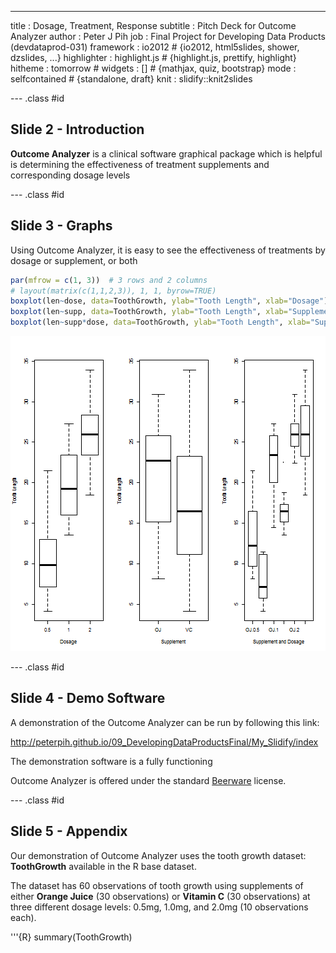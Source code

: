 ---
title       : Dosage, Treatment, Response
subtitle    : Pitch Deck for Outcome Analyzer
author      : Peter J Pih
job         : Final Project for Developing Data Products (devdataprod-031)
framework   : io2012        # {io2012, html5slides, shower, dzslides, ...}
highlighter : highlight.js  # {highlight.js, prettify, highlight}
hitheme     : tomorrow      # 
widgets     : []            # {mathjax, quiz, bootstrap}
mode        : selfcontained # {standalone, draft}
knit        : slidify::knit2slides

--- .class #id 

## Slide 2 - Introduction

<style>
strong {
  font-weight: bolder;
  font-size: 20
}
</style>

<strong>Outcome Analyzer</strong> is a clinical software graphical package which is helpful is determining the effectiveness of treatment supplements and corresponding dosage levels





--- .class #id 

## Slide 3 - Graphs

Using Outcome Analyzer, it is easy to see the effectiveness of treatments by dosage or supplement, or both


```r
par(mfrow = c(1, 3))  # 3 rows and 2 columns
# layout(matrix(c(1,1,2,3)), 1, 1, byrow=TRUE)
boxplot(len~dose, data=ToothGrowth, ylab="Tooth Length", xlab="Dosage")
boxplot(len~supp, data=ToothGrowth, ylab="Tooth Length", xlab="Supplement")
boxplot(len~supp*dose, data=ToothGrowth, ylab="Tooth Length", xlab="Supplement and Dosage")
```

![plot of chunk unnamed-chunk-1](assets/fig/unnamed-chunk-1-1.png) 

--- .class #id 

## Slide 4 - Demo Software

A demonstration of the Outcome Analyzer can be run by following this link:
  
  
http://peterpih.github.io/09_DevelopingDataProductsFinal/My_Slidify/index
  
  
The demonstration software is a fully functioning


Outcome Analyzer is offered under the standard [Beerware](https://en.wikipedia.org/wiki/Beerware) license.

--- .class #id 

## Slide 5 - Appendix

Our demonstration of Outcome Analyzer uses the tooth growth dataset: **ToothGrowth** available in the R base dataset.

The dataset has 60 observations of tooth growth using supplements of either **Orange Juice** (30 observations) or **Vitamin C** (30 observations) at three different dosage levels: 0.5mg, 1.0mg, and 2.0mg (10 observations each).

'''{R}
summary(ToothGrowth)
```

